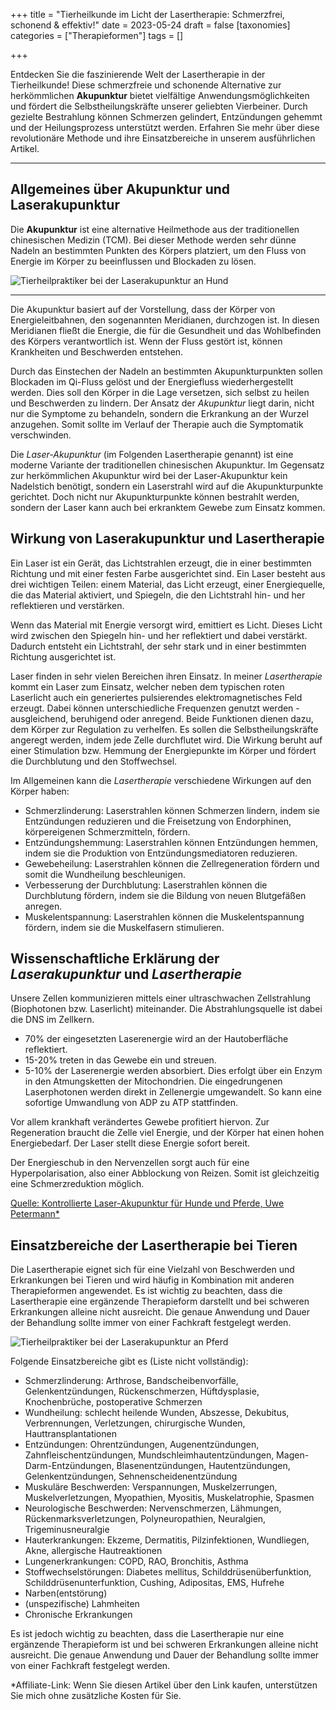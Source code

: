 +++
title = "Tierheilkunde im Licht der Lasertherapie: Schmerzfrei, schonend & effektiv!"
date = 2023-05-24
draft = false
[taxonomies]
categories = ["Therapieformen"]
tags = []

+++

Entdecken Sie die faszinierende Welt der Lasertherapie in der Tierheilkunde! Diese schmerzfreie und schonende Alternative zur herkömmlichen **Akupunktur** bietet vielfältige Anwendungsmöglichkeiten und fördert die Selbstheilungskräfte unserer geliebten Vierbeiner. Durch gezielte Bestrahlung können Schmerzen gelindert, Entzündungen gehemmt und der Heilungsprozess unterstützt werden. Erfahren Sie mehr über diese revolutionäre Methode und ihre Einsatzbereiche in unserem ausführlichen Artikel. 

<!-- more -->

<div class="container marketing">
  <hr class="featurette-divider">
  <div class="row featurette">
    <div class="col-md-7 order-md-2">
      <h2 class="featurette-heading">Allgemeines über Akupunktur und Laserakupunktur</h2>
      <p class="lead">Die <strong>Akupunktur</strong> ist eine alternative Heilmethode aus der traditionellen chinesischen Medizin (TCM). Bei dieser Methode werden sehr dünne Nadeln an bestimmten Punkten des Körpers platziert, um den Fluss von Energie im Körper zu beeinflussen und Blockaden zu lösen.</p>    
    </div>
    <div class="col-md-5">
        <picture>
            <source media="(max-width: 319px)" srcset="https://tierheilpraxis-jessican.de/img/blog/laserakupunktur_blog_320.avif 304w" type="image/avif" sizes="95vw">
            <source media="(max-width: 319px)" srcset="https://tierheilpraxis-jessican.de/img/blog/laserakupunktur_blog_320.webp 304w" type="image/webp" sizes="95vw">
            <source media="(max-width: 319px)" srcset="https://tierheilpraxis-jessican.de/img/blog/laserakupunktur_blog_320.jpeg 304w" type="image/jpeg" sizes="95vw">
            <source media="(min-width: 320px) and (max-width: 639px)" srcset="https://tierheilpraxis-jessican.de/img/blog/laserakupunktur_blog_640.avif 608w" type="image/avif" sizes="95vw">
            <source media="(min-width: 320px) and (max-width: 639px)" srcset="https://tierheilpraxis-jessican.de/img/blog/laserakupunktur_blog_640.webp 608w" type="image/webp" sizes="95vw">
            <source media="(min-width: 320px) and (max-width: 639px)" srcset="https://tierheilpraxis-jessican.de/img/blog/laserakupunktur_blog_640.jpeg 608w" type="image/jpeg" sizes="95vw">
            <source media="(min-width: 640px) and (max-width: 767px)" srcset="https://tierheilpraxis-jessican.de/img/blog/laserakupunktur_blog_768.avif 729w" type="image/avif" sizes="95vw">
            <source media="(min-width: 640px) and (max-width: 767px)" srcset="https://tierheilpraxis-jessican.de/img/blog/laserakupunktur_blog_768.webp 729w" type="image/webp" sizes="95vw">
            <source media="(min-width: 640px) and (max-width: 767px)" srcset="https://tierheilpraxis-jessican.de/img/blog/laserakupunktur_blog_768.jpeg 729w" type="image/jpeg" sizes="95vw">
            <source media="(min-width: 768px)" srcset="https://tierheilpraxis-jessican.de/img/blog/laserakupunktur_blog_1024.avif 972w" type="image/avif" sizes="30vw">
            <source media="(min-width: 768px)" srcset="https://tierheilpraxis-jessican.de/img/blog/laserakupunktur_blog_1024.webp 972w" type="image/webp" sizes="30vw">
            <source media="(min-width: 768px)" srcset="https://tierheilpraxis-jessican.de/img/blog/laserakupunktur_blog_1024.jpeg 972w" type="image/jpeg" sizes="30vw">
            <img src="https://tierheilpraxis-jessican.de/img/blog/laserakupunktur_blog_1024.jpeg" alt="Tierheilpraktiker bei der Laserakupunktur an Hund" title="Tierheilpraktiker bei der Laserakupunktur an Hund" loading="lazy" sizes="30vw"  class="card-img-top" style="aspect-ratio: 1/1; object-fit: cover;">
        </picture>
    </div>
  </div>
  <hr class="featurette-divider">
</div>

Die Akupunktur basiert auf der Vorstellung, dass der Körper von Energieleitbahnen, den sogenannten Meridianen, durchzogen ist. In diesen Meridianen fließt die Energie, die für die Gesundheit und das Wohlbefinden des Körpers verantwortlich ist. Wenn der Fluss gestört ist, können Krankheiten und Beschwerden entstehen.

Durch das Einstechen der Nadeln an bestimmten Akupunkturpunkten sollen Blockaden im Qi-Fluss gelöst und der Energiefluss wiederhergestellt werden. Dies soll den Körper in die Lage versetzen, sich selbst zu heilen und Beschwerden zu lindern. Der Ansatz der *Akupunktur* liegt darin, nicht nur die Symptome zu behandeln, sondern die Erkrankung an der Wurzel anzugehen. Somit sollte im Verlauf der Therapie auch die Symptomatik verschwinden.

Die *Laser-Akupunktur* (im Folgenden Lasertherapie genannt) ist eine moderne Variante der traditionellen chinesischen Akupunktur. Im Gegensatz zur herkömmlichen Akupunktur wird bei der Laser-Akupunktur kein Nadelstich benötigt, sondern ein Laserstrahl wird auf die Akupunkturpunkte gerichtet. Doch nicht nur Akupunkturpunkte können bestrahlt werden, sondern der Laser kann auch bei erkranktem Gewebe zum Einsatz kommen.

## Wirkung von Laserakupunktur und Lasertherapie

Ein Laser ist ein Gerät, das Lichtstrahlen erzeugt, die in einer bestimmten Richtung und mit einer festen Farbe ausgerichtet sind. Ein Laser besteht aus drei wichtigen Teilen: einem Material, das Licht erzeugt, einer Energiequelle, die das Material aktiviert, und Spiegeln, die den Lichtstrahl hin- und her reflektieren und verstärken.

Wenn das Material mit Energie versorgt wird, emittiert es Licht. Dieses Licht wird zwischen den Spiegeln hin- und her reflektiert und dabei verstärkt. Dadurch entsteht ein Lichtstrahl, der sehr stark und in einer bestimmten Richtung ausgerichtet ist.

Laser finden in sehr vielen Bereichen ihren Einsatz. In meiner *Lasertherapie* kommt ein Laser zum Einsatz, welcher neben dem typischen roten Laserlicht auch ein generiertes pulsierendes elektromagnetisches Feld erzeugt. Dabei können unterschiedliche Frequenzen genutzt werden - ausgleichend, beruhigend oder anregend. Beide Funktionen dienen dazu, dem Körper zur Regulation zu verhelfen. Es sollen die Selbstheilungskräfte angeregt werden, indem jede Zelle durchflutet wird. Die Wirkung beruht auf einer Stimulation bzw. Hemmung der Energiepunkte im Körper und fördert die Durchblutung und den Stoffwechsel.

Im Allgemeinen kann die *Lasertherapie* verschiedene Wirkungen auf den Körper haben:

- Schmerzlinderung: Laserstrahlen können Schmerzen lindern, indem sie Entzündungen reduzieren und die Freisetzung von Endorphinen, körpereigenen Schmerzmitteln, fördern.
- Entzündungshemmung: Laserstrahlen können Entzündungen hemmen, indem sie die Produktion von Entzündungsmediatoren reduzieren.
- Gewebeheilung: Laserstrahlen können die Zellregeneration fördern und somit die Wundheilung beschleunigen.
- Verbesserung der Durchblutung: Laserstrahlen können die Durchblutung fördern, indem sie die Bildung von neuen Blutgefäßen anregen.
- Muskelentspannung: Laserstrahlen können die Muskelentspannung fördern, indem sie die Muskelfasern stimulieren.


## Wissenschaftliche Erklärung der *Laserakupunktur* und *Lasertherapie*

Unsere Zellen kommunizieren mittels einer ultraschwachen Zellstrahlung (Biophotonen bzw. Laserlicht) miteinander. Die Abstrahlungsquelle ist dabei die DNS im Zellkern.

- 70% der eingesetzten Laserenergie wird an der Hautoberfläche reflektiert.
- 15-20% treten in das Gewebe ein und streuen.
- 5-10% der Laserenergie werden absorbiert. Dies erfolgt über ein Enzym in den Atmungsketten der Mitochondrien. Die eingedrungenen Laserphotonen werden direkt in Zellenergie umgewandelt. So kann eine sofortige Umwandlung von ADP zu ATP stattfinden.

Vor allem krankhaft verändertes Gewebe profitiert hiervon. Zur Regeneration braucht die Zelle viel Energie, und der Körper hat einen hohen Energiebedarf. Der Laser stellt diese Energie sofort bereit.

Der Energieschub in den Nervenzellen sorgt auch für eine Hyperpolarisation, also einer Abblockung von Reizen. Somit ist gleichzeitig eine Schmerzreduktion möglich.

<a href="https://amzn.to/3VzTguk" title="Kontrollierte Laser-Akupunktur für Hunde und Pferde, Uwe Petermann">Quelle: Kontrollierte Laser-Akupunktur für Hunde und Pferde, Uwe Petermann* </a>


<div class="container marketing">
  <div class="row featurette">
    <div class="col-md-7">
      <h2 class="featurette-heading">Einsatzbereiche der Lasertherapie bei Tieren</h2>
      <p class="lead">Die Lasertherapie eignet sich für eine Vielzahl von Beschwerden und Erkrankungen bei Tieren und wird häufig in Kombination mit anderen Therapieformen angewendet. Es ist wichtig zu beachten, dass die Lasertherapie eine ergänzende Therapieform darstellt und bei schweren Erkrankungen alleine nicht ausreicht. Die genaue Anwendung und Dauer der Behandlung sollte immer von einer Fachkraft festgelegt werden.</p>
    </div>
    <div class="col-md-5  order-md-1">
      <picture>
        <source media="(max-width: 319px)" srcset="https://tierheilpraxis-jessican.de/img/behandlung/laserakupunktur_320.avif 320w" type="image/avif" sizes="100vw">
        <source media="(max-width: 319px)" srcset="https://tierheilpraxis-jessican.de/img/behandlung/laserakupunktur_320.webp 320w" type="image/webp" sizes="100vw">
        <source media="(max-width: 319px)" srcset="https://tierheilpraxis-jessican.de/img/behandlung/laserakupunktur_320.jpeg 320w" type="image/jpeg" sizes="100vw">
        <source media="(min-width: 321px) and (max-width: 639px)" srcset="https://tierheilpraxis-jessican.de/img/behandlung/laserakupunktur_640.avif 640w" type="image/avif" sizes="100vw">
        <source media="(min-width: 321px) and (max-width: 639px)" srcset="https://tierheilpraxis-jessican.de/img/behandlung/laserakupunktur_640.webp 640w" type="image/webp" sizes="100vw">
        <source media="(min-width: 321px) and (max-width: 639px)" srcset="https://tierheilpraxis-jessican.de/img/behandlung/laserakupunktur_640.jpeg 640w" type="image/jpeg" sizes="100vw">
        <source media="(min-width: 641px) and (max-width: 767px)" srcset="https://tierheilpraxis-jessican.de/img/behandlung/laserakupunktur_768.avif 768w" type="image/avif" sizes="100vw">
        <source media="(min-width: 641px) and (max-width: 767px)" srcset="https://tierheilpraxis-jessican.de/img/behandlung/laserakupunktur_768.webp 768w" type="image/webp" sizes="100vw">
        <source media="(min-width: 641px) and (max-width: 767px)" srcset="https://tierheilpraxis-jessican.de/img/behandlung/laserakupunktur_768.jpeg 768w" type="image/jpeg" sizes="100vw">
        <source media="(min-width: 769px) and (max-width: 1023px)" srcset="https://tierheilpraxis-jessican.de/img/behandlung/laserakupunktur_1024.avif 1024w" type="image/avif" sizes="100vw">
        <source media="(min-width: 769px) and (max-width: 1023px)" srcset="https://tierheilpraxis-jessican.de/img/behandlung/laserakupunktur_1024.webp 1024w" type="image/webp" sizes="100vw">
        <source media="(min-width: 769px) and (max-width: 1023px)" srcset="https://tierheilpraxis-jessican.de/img/behandlung/laserakupunktur_1024.jpeg 1024w" type="image/jpeg" sizes="100vw">
        <source media="(min-width: 1025px) and (max-width: 1365px)" srcset="https://tierheilpraxis-jessican.de/img/behandlung/laserakupunktur_1366.avif 1366w" type="image/avif" sizes="100vw">
        <source media="(min-width: 1025px) and (max-width: 1365px)" srcset="https://tierheilpraxis-jessican.de/img/behandlung/laserakupunktur_1366.webp 1366w" type="image/webp" sizes="100vw">
        <source media="(min-width: 1025px) and (max-width: 1365px)" srcset="https://tierheilpraxis-jessican.de/img/behandlung/laserakupunktur_1366.jpeg 1366w" type="image/jpeg" sizes="100vw">
        <source media="(min-width: 1367px) and (max-width: 1599px)" srcset="https://tierheilpraxis-jessican.de/img/behandlung/laserakupunktur_1600.avif 1600w" type="image/avif" sizes="100vw">
        <source media="(min-width: 1367px) and (max-width: 1599px)" srcset="https://tierheilpraxis-jessican.de/img/behandlung/laserakupunktur_1600.webp 1600w" type="image/webp" sizes="100vw">
        <source media="(min-width: 1367px) and (max-width: 1599px)" srcset="https://tierheilpraxis-jessican.de/img/behandlung/laserakupunktur_1600.jpeg 1600w" type="image/jpeg" sizes="100vw">
        <source media="(min-width: 1600px)" srcset="https://tierheilpraxis-jessican.de/img/behandlung/laserakupunktur_1920.avif 1920w" type="image/avif" sizes="100vw">
        <source media="(min-width: 1600px)" srcset="https://tierheilpraxis-jessican.de/img/behandlung/laserakupunktur_1920.webp 1920w" type="image/webp" sizes="100vw">
        <source media="(min-width: 1600px)" srcset="https://tierheilpraxis-jessican.de/img/behandlung/laserakupunktur_1920.jpeg 1920w" type="image/jpeg" sizes="100vw">
        <img src="https://tierheilpraxis-jessican.de/img/behandlung/laserakupunktur_1920.jpeg" alt="Tierheilpraktiker bei der Laserakupunktur an Pferd" title="Tierheilpraktiker bei der Laserakupunktur an Pferd" loading="lazy" sizes="100vw"  class="featurette-image img-fluid mx-auto rounded-img" style="aspect-ratio: 1/1; object-fit: cover;">
    </picture>
    </div>
  </div>
</div>


Folgende Einsatzbereiche gibt es (Liste nicht vollständig):

- Schmerzlinderung: Arthrose, Bandscheibenvorfälle, Gelenkentzündungen, Rückenschmerzen, Hüftdysplasie, Knochenbrüche, postoperative Schmerzen
- Wundheilung: schlecht heilende Wunden, Abszesse, Dekubitus, Verbrennungen, Verletzungen, chirurgische Wunden, Hauttransplantationen
- Entzündungen: Ohrentzündungen, Augenentzündungen, Zahnfleischentzündungen, Mundschleimhautentzündungen, Magen-Darm-Entzündungen, Blasenentzündungen, Hautentzündungen, Gelenkentzündungen, Sehnenscheidenentzündung
- Muskuläre Beschwerden: Verspannungen, Muskelzerrungen, Muskelverletzungen, Myopathien, Myositis, Muskelatrophie, Spasmen
- Neurologische Beschwerden: Nervenschmerzen, Lähmungen, Rückenmarksverletzungen, Polyneuropathien, Neuralgien, Trigeminusneuralgie
- Hauterkrankungen: Ekzeme, Dermatitis, Pilzinfektionen, Wundliegen, Akne, allergische Hautreaktionen
- Lungenerkrankungen: COPD, RAO, Bronchitis, Asthma
- Stoffwechselstörungen: Diabetes mellitus, Schilddrüsenüberfunktion, Schilddrüsenunterfunktion, Cushing, Adipositas, EMS, Hufrehe
- Narben(entstörung)
- (unspezifische) Lahmheiten
- Chronische Erkrankungen

Es ist jedoch wichtig zu beachten, dass die Lasertherapie nur eine ergänzende Therapieform ist und bei schweren Erkrankungen alleine nicht ausreicht. Die genaue Anwendung und Dauer der Behandlung sollte immer von einer Fachkraft festgelegt werden.

*Affiliate-Link: Wenn Sie diesen Artikel über den Link kaufen, unterstützen Sie mich ohne zusätzliche Kosten für Sie.